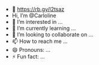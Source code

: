 - 👋 https://rb.gy/l2tsaz
- Hi, I’m @Carloline
- 👀 I’m interested in ...
- 🌱 I’m currently learning ...
- 💞️ I’m looking to collaborate on ...
- 📫 How to reach me ...
- 😄 Pronouns: ...
- ⚡ Fun fact: ...

<!---
Carloline/Carloline is a ✨ special ✨ repository because its `README.md` (this file) appears on your GitHub profile.
You can click the Preview link to take a look at your changes.
--->
